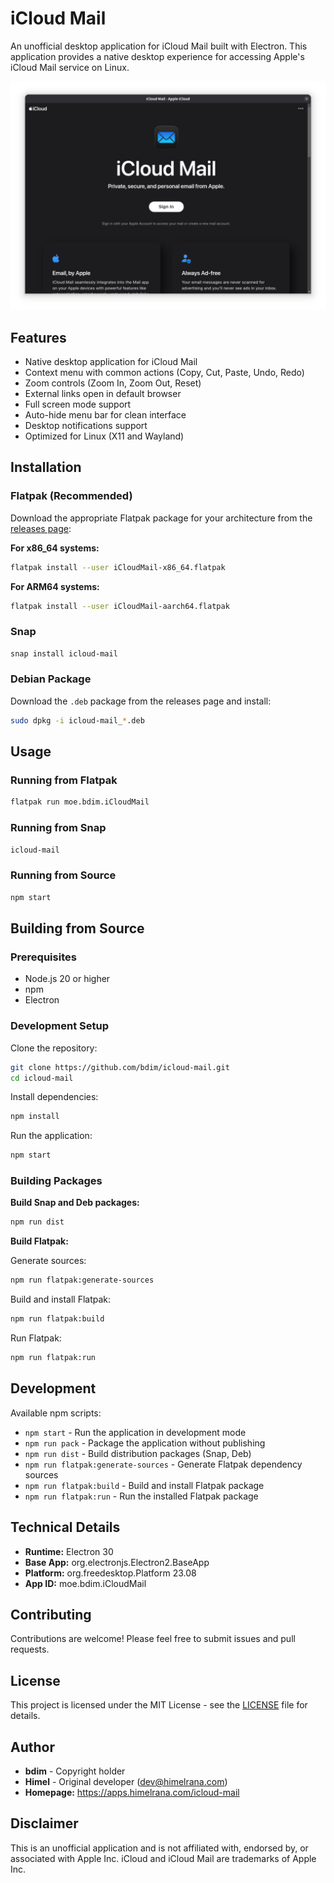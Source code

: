 # iCloud Mail

An unofficial desktop application for iCloud Mail built with Electron. This application provides a native desktop experience for accessing Apple's iCloud Mail service on Linux.

![iCloud Mail Screenshot](screenshot.jpg)

## Features

- Native desktop application for iCloud Mail
- Context menu with common actions (Copy, Cut, Paste, Undo, Redo)
- Zoom controls (Zoom In, Zoom Out, Reset)
- External links open in default browser
- Full screen mode support
- Auto-hide menu bar for clean interface
- Desktop notifications support
- Optimized for Linux (X11 and Wayland)

## Installation

### Flatpak (Recommended)

Download the appropriate Flatpak package for your architecture from the [releases page](https://github.com/bdim/icloud-mail/releases):

**For x86_64 systems:**
```bash
flatpak install --user iCloudMail-x86_64.flatpak
```

**For ARM64 systems:**
```bash
flatpak install --user iCloudMail-aarch64.flatpak
```

### Snap

```bash
snap install icloud-mail
```

### Debian Package

Download the `.deb` package from the releases page and install:
```bash
sudo dpkg -i icloud-mail_*.deb
```

## Usage

### Running from Flatpak
```bash
flatpak run moe.bdim.iCloudMail
```

### Running from Snap
```bash
icloud-mail
```

### Running from Source
```bash
npm start
```

## Building from Source

### Prerequisites

- Node.js 20 or higher
- npm
- Electron

### Development Setup

Clone the repository:
```bash
git clone https://github.com/bdim/icloud-mail.git
cd icloud-mail
```

Install dependencies:
```bash
npm install
```

Run the application:
```bash
npm start
```

### Building Packages

**Build Snap and Deb packages:**
```bash
npm run dist
```

**Build Flatpak:**

Generate sources:
```bash
npm run flatpak:generate-sources
```

Build and install Flatpak:
```bash
npm run flatpak:build
```

Run Flatpak:
```bash
npm run flatpak:run
```

## Development

Available npm scripts:

- `npm start` - Run the application in development mode
- `npm run pack` - Package the application without publishing
- `npm run dist` - Build distribution packages (Snap, Deb)
- `npm run flatpak:generate-sources` - Generate Flatpak dependency sources
- `npm run flatpak:build` - Build and install Flatpak package
- `npm run flatpak:run` - Run the installed Flatpak package

## Technical Details

- **Runtime:** Electron 30
- **Base App:** org.electronjs.Electron2.BaseApp
- **Platform:** org.freedesktop.Platform 23.08
- **App ID:** moe.bdim.iCloudMail

## Contributing

Contributions are welcome! Please feel free to submit issues and pull requests.

## License

This project is licensed under the MIT License - see the [LICENSE](LICENSE) file for details.

## Author

- **bdim** - Copyright holder
- **Himel** - Original developer (dev@himelrana.com)
- **Homepage:** https://apps.himelrana.com/icloud-mail

## Disclaimer

This is an unofficial application and is not affiliated with, endorsed by, or associated with Apple Inc. iCloud and iCloud Mail are trademarks of Apple Inc.
